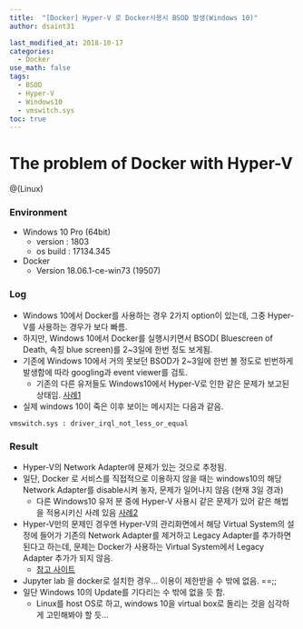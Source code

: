 ```yaml
---
title:  "[Docker] Hyper-V 로 Docker사용시 BSOD 발생(Windows 10)"
author: dsaint31

last_modified_at: 2018-10-17
categories: 
  - Docker
use_math: false
tags: 
  - BSOD 
  - Hyper-V
  - Windows10
  - vmswitch.sys
toc: true
---
```


# The problem of Docker with Hyper-V
@(Linux)

### Environment

* Windows 10 Pro (64bit)
  * version : 1803 
  * os build : 17134.345
* Docker 
  * Version 18.06.1-ce-win73 (19507)

### Log
* Windows 10에서 Docker를 사용하는 경우 2가지 option이 있는데, 그중 Hyper-V를 사용하는 경우가 보다 빠름.
* 하지만, Windows 10에서 Docker를 실행시키면서 BSOD( Bluescreen of Death, 속칭 blue screen)를 2~3일에 한번 정도 보게됨.
* 기존에 Windows 10에서 거의 못보던 BSOD가 2~3일에 한번 볼 정도로 빈번하게 발생함에 따라 googling과 event viewer를 검토.
  * 기존의 다른 유저들도 Windows10에서 Hyper-V로 인한 같은 문제가 보고된 상태임. [사례1](https://answers.microsoft.com/ko-kr/windows/forum/windows_10-update/%EC%9C%88%EB%8F%84%EC%9A%B010/fd2956f7-8675-4d2b-aa43-ed9c7b9e2d53)
* 실제 windows 10이 죽은 이후 보이는 메시지는 다음과 같음.
```
vmswitch.sys : driver_irql_not_less_or_equal
```



### Result
* Hyper-V의 Network Adapter에 문제가 있는 것으로 추정됨. 
* 일단, Docker 로 서비스를 직접적으로 이용하지 않을 때는 windows10의 해당 Network Adapter를 disable시켜 놓자, 문제가 일어나지 않음 (현재 3일 경과)
  * 다른 Windows10 유저 분 중에 Hyper-V 사용시 같은 문제가 있어 같은 해법을 적용시키신 사례 있음 [사례2](http://blog.naver.com/PostView.nhn?blogId=hupers&logNo=221291675542&categoryNo=6&parentCategoryNo=0&viewDate=&currentPage=1&postListTopCurrentPage=1&from=postView)
* Hyper-V만의 문제인 경우엔 Hyper-V의 관리화면에서 해당 Virtual System의 설정에 들어가 기존의 Network Adapter를 제거하고 Legacy Adapter를 추가하면 된다고 하는데, 문제는 Docker가 사용하는 Virtual System에서 Legacy Adapter 추가가 되지 않음.
  *  [참고 사이트](http://blog.elmitash.com/307)
*  Jupyter lab 을 docker로 설치한 경우... 이용이 제한받을 수 밖에 없음. ==;;
* 일단 Windows 10의 Update를 기다리는 수 밖에 없을 듯 함.
  * Linux를 host OS로 하고, windows 10을 virtual box로 돌리는 것을 심각하게 고민해봐야 할 듯...
